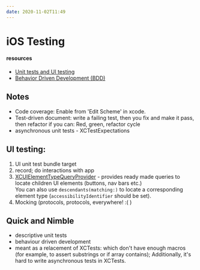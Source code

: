 ```yaml
---
date: 2020-11-02T11:49
---
```


# iOS Testing

#### resources
- [Unit tests and UI testing](https://www.raywenderlich.com/8458722-testing-in-ios)
- [Behavior Driven Development (BDD)](https://www.raywenderlich.com/5042-testing-using-a-bdd-framework)

## Notes

- Code coverage: Enable from 'Edit Scheme' in xcode.
- Test-driven document: write a failing test, then you fix and make it pass, then refactor if you can: Red, green, refactor cycle
- asynchronous unit tests - XCTestExpectations

## UI testing:
1. UI unit test bundle target
2. record; do interactions with app
3. [XCUIElementTypeQueryProvider](https://developer.apple.com/documentation/xctest/xcuielementtypequeryprovider) - provides ready made queries to locate children UI elements (buttons, nav bars etc.)  
You can also use `descendants(matching:)` to locate a corresponding element type (`accessibilityIdentifier` should be set).
4. Mocking (protocols, protocols, everywhere! :( )


## Quick and Nimble
- descriptive unit tests
- behaviour driven development
- meant as a relacement of XCTests: which don't have enough macros (for example, to assert substrings or if array contains); Additionally, it's hard to write asynchronous tests in XCTests.
